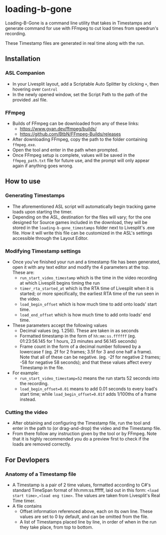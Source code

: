 # loading-b-gone
Loading-B-Gone is a command line utility that takes in Timestamps and generate command for use with
FFmpeg to cut load times from speedrun's recording.

These Timestamp files are generated in real time along with the run.

## Installation

### ASL Companion
- In your Livesplit layout, add a Scriptable Auto Splitter by clicking `+`, then hovering over `Control`
- In the newly opened window, set the Script Path to the path of the provided .asl file. 

### FFmpeg
- Builds of FFmpeg can be downloaded from any of these links: 
  + https://www.gyan.dev/ffmpeg/builds/
  + https://github.com/BtbN/FFmpeg-Builds/releases
- After downloading FFmpeg, copy the path to the folder containing `ffmpeg.exe`.
- Open the tool and enter in the path when prompted.
- Once FFmpeg setup is complete, values will be saved in the `ffmpeg_path.txt` file for future use, and the prompt will only appear again if anything goes wrong.

## How to use

### Generating Timestamps
- The aforementioned ASL script will automatically begin tracking game loads upon starting the timer. 
- Depending on the ASL, destination for the files will vary; for the one designed for Source games included in the download, they will be stored in the `loading-b-gone_timestamps` folder next to Livesplit's .exe file. How it will write this file can be customized in the ASL's settings accessible through the Layout Editor. 

### Modifying Timestamp settings
- Once you've finished your run and a timestamp file has been generated, open it with any text editor and modify the 4 parameters at the top. These are:
  + `run_start_video_timestamp` which is the time in the video recording at which Livesplit begins timing the run	
  + `timer_rta_started_at` which is the RTA time of Livesplit when it is started; or more specifically,	the earliest RTA time of the run seen in the video.
  + `load_begin_offset` which is how much time to add onto loads' start time.
  + `load_end_offset` which is how much time to add onto loads' end time.
- These parameters accept the following values
	 + Decimal values (eg. 1.256). These are taken in as seconds
	 + Formatted timestamp in the form of `hh:mm:ss.ffffff` (eg. 01:23:56.145 for 1 hours, 23 minutes	and 56.145 seconds)
	 + Frame count in the form of a decimal number followed by a lowercase f (eg. 2f for 2 frames; 3.5f	for 3 and one half a frame). 
Note that all of these can be negative. (eg. -2f for negative 2 frames; -58 for negative 58 seconds); and that these values affect every Timestamp in the file.
- For example:
  + `run_start_video_timestamp=52` means the run starts 52 seconds into the recording. 
  + `load_begin_offset=0.01` means to add 0.01 seconds to every load's start time; while `load_begin_offset=0.01f` adds 1/100ths of a frame instead.

### Cutting the video
- After obtaining and configuring the Timestamp file, run the tool and enter in the path to (or drag-and-drop) the video and the Timestamp file.
- From there follow any instruction given by the tool or by FFmpeg.
Note that it is highly recommended you do a preview first to check if the loads are removed correctly.

## For Devlopers

### Anatomy of a Timestamp file
- A Timestamp is a pair of 2 time values, formatted according to C#'s standard TimeSpan format of hh:mm:ss.ffffff, laid out in this form: `<load start time>,<load eng time>`. The values are taken from Livesplit's Real Time timer. 
- A file contains
  + Offset information referenced above, each on its own line. These values are set to 0 by default, and can be omitted from the file.
  + A list of Timestamps placed line by line, in order of when in the run they take place, from top to bottom.
